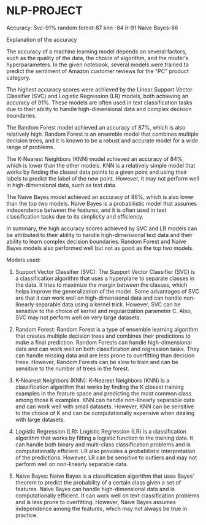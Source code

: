 # NLP-PROJECT
Accuracy:
Svc-91%
random forest-87
knn -84
lr-91
Naive Bayes-86

Explanation of the accuracy

The accuracy of a machine learning model depends on several factors, such as the quality of the data, the choice of algorithm, and the model's hyperparameters. In the given notebook, several models were trained to predict the sentiment of Amazon customer reviews for the "PC" product category. 

The highest accuracy scores were achieved by the Linear Support Vector Classifier (SVC) and Logistic Regression (LR) models, both achieving an accuracy of 91%. These models are often used in text classification tasks due to their ability to handle high-dimensional data and complex decision boundaries. 

The Random Forest model achieved an accuracy of 87%, which is also relatively high. Random Forest is an ensemble model that combines multiple decision trees, and it is known to be a robust and accurate model for a wide range of problems.

The K-Nearest Neighbors (KNN) model achieved an accuracy of 84%, which is lower than the other models. KNN is a relatively simple model that works by finding the closest data points to a given point and using their labels to predict the label of the new point. However, it may not perform well in high-dimensional data, such as text data.

The Naive Bayes model achieved an accuracy of 86%, which is also lower than the top two models. Naive Bayes is a probabilistic model that assumes independence between the features, and it is often used in text classification tasks due to its simplicity and efficiency.

In summary, the high accuracy scores achieved by SVC and LR models can be attributed to their ability to handle high-dimensional text data and their ability to learn complex decision boundaries. Random Forest and Naive Bayes models also performed well but not as good as the top two models.



Models used:

1. Support Vector Classifier (SVC):
The Support Vector Classifier (SVC) is a classification algorithm that uses a hyperplane to separate classes in the data. It tries to maximize the margin between the classes, which helps improve the generalization of the model. Some advantages of SVC are that it can work well on high-dimensional data and can handle non-linearly separable data using a kernel trick. However, SVC can be sensitive to the choice of kernel and regularization parameter C. Also, SVC may not perform well on very large datasets.

2. Random Forest:
Random Forest is a type of ensemble learning algorithm that creates multiple decision trees and combines their predictions to make a final prediction. Random Forests can handle high-dimensional data and can work well on both classification and regression tasks. They can handle missing data and are less prone to overfitting than decision trees. However, Random Forests can be slow to train and can be sensitive to the number of trees in the forest.

3. K-Nearest Neighbors (KNN):
K-Nearest Neighbors (KNN) is a classification algorithm that works by finding the K closest training examples in the feature space and predicting the most common class among those K examples. KNN can handle non-linearly separable data and can work well with small datasets. However, KNN can be sensitive to the choice of K and can be computationally expensive when dealing with large datasets.

4. Logistic Regression (LR):
Logistic Regression (LR) is a classification algorithm that works by fitting a logistic function to the training data. It can handle both binary and multi-class classification problems and is computationally efficient. LR also provides a probabilistic interpretation of the predictions. However, LR can be sensitive to outliers and may not perform well on non-linearly separable data.

5. Naive Bayes:
Naive Bayes is a classification algorithm that uses Bayes' theorem to predict the probability of a certain class given a set of features. Naive Bayes can handle high-dimensional data and is computationally efficient. It can work well on text classification problems and is less prone to overfitting. However, Naive Bayes assumes independence among the features, which may not always be true in practice.
